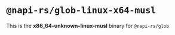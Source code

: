 # `@napi-rs/glob-linux-x64-musl`

This is the **x86_64-unknown-linux-musl** binary for `@napi-rs/glob`
